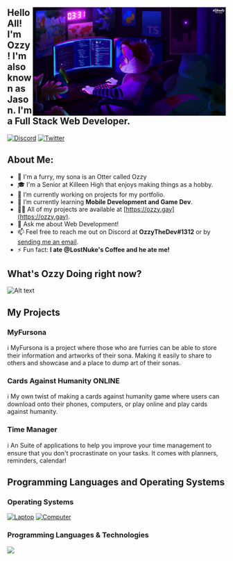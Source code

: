 <!-- 2022 OzzyTheDev, Please Don't Copy -->
<div>
    <img align="right" height="250" src="https://github.com/VulpoTheDev/VulpoTheDev/blob/main/banner.png?raw=true"  />
    <h2 align="left">Hello All! I'm Ozzy! I'm also known as Jason. I'm a Full Stack Web Developer.</h2>
</div>

[![Discord](https://img.shields.io/discord/731520035717251142?color=%238800FF&label=FurDevs&style=for-the-badge)](https://discord.gg/SBhgSNb)
[![Twitter](https://img.shields.io/twitter/follow/ozzydevs?color=%2300acee&style=for-the-badge)](https://twitter.com/OzzyDevs)

## About Me:

- 🦦 I'm a furry, my sona is an Otter called Ozzy
- 🎓 I'm a Senior at Killeen High that enjoys making things as a hobby.
- 🔭 I’m currently working on projects for my portfolio.
- 🌱 I’m currently learning **Mobile Development and Game Dev**.
- 👨‍💻 All of my projects are available at [https://ozzy.gay](https://ozzy.gay).
- 💬 Ask me about Web Development!
- 📫 Feel free to reach me out on Discord at **OzzyTheDev#1312** or by [sending me an email](vulpothedev@gmail.com).
- ⚡ Fun fact: **I ate @LostNuke's Coffee and he ate me!**

## What's Ozzy Doing right now?

![Alt text](https://spotify-recently-played-readme.vercel.app/api?user=99if4va4yc018p4cbuzmocq1m)

## My Projects

### MyFursona
ℹ️ MyFursona is a project where those who are furries can be able to store their information and artworks of their sona. Making it easily to share to others and showcase and a place to dump art of their sonas.
### Cards Against Humanity ONLINE 
ℹ️ My own twist of making a cards against humanity game where users can download onto their phones, computers, or play online and play cards against humanity.
### Time Manager
ℹ️ An Suite of applications to help you improve your time management to ensure that you don't procrastinate on your tasks. It comes with planners, reminders, calendar!


## Programming Languages and Operating Systems

### Operating Systems
[![Laptop](https://img.shields.io/badge/Laptop%20OS-Windows%2011-orange?logo=windows&style=for-the-badge)]()
[![Computer](https://img.shields.io/badge/Laptop%20OS-Arch%20Linux-orange?logo=archlinux&style=for-the-badge)]()


### Programming Languages & Technologies

<img src="https://skillicons.dev/icons?i=js,ts,java,py,react,mongodb,cpp,cs,kotlin" />


